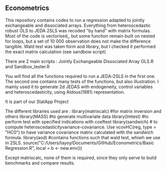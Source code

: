 ## Econometrics
This repository contains codes to run a regression adapted to jointly exchangeable and dissociated arrays. 
Everything from heteroscedastic robust OLS to JEDA 2SLS was recoded "by hand" with matrix formulas.
Most of the code is vectorised,, but some function remain built on nested for loops, but a set of 10  000 observation does not make the difference tangible. Wald test was taken form aod library, but I checked it performed the exact matrix calculation (see sandbow script)

There are 2 main scripts :
Jointly Exchangeable Dissociated Array OLS.R
and
Sandbox_tester.R

You will find all the functions required to run a JEDA-2SLS in the first one.
The second one contains many tests of the functions, but also illustration.
I mainly used it to generate 2d JEDAS with endogeneity, control variables and heteroscedasticity, using Aldous(1981) representation.

It is part of our StatApp Project

The different libraries used are : 
library(matrixcalc) #for matrix inversion and others
library(MASS) #to generate multivariate data
library(lmtest) #to perform test with specified indications with coeftest
library(sandwich) # to compute heteroscedasticityvariance-covariance.
Use vcovHC(reg, type = "HC0") to have variance covariance matrix calculated with the sandwich formula.
library(aod) #contains functions such that wald test, whiwh we use in 2SLS.
source("C:/Users/tayoy/Documents/GitHub/Econometrics/Basic Regression.R", local = b <- new.env())

Except matrixcalc, none of them is required, since they only serve to build benchmarks and compare results.
